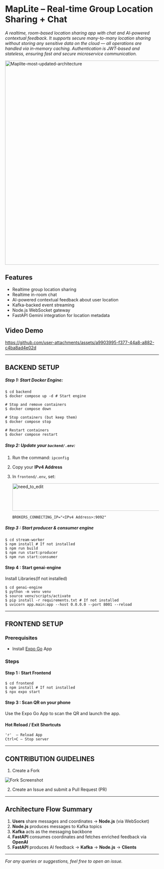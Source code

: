 # MapLite – Real‑time Group Location Sharing + Chat

*A realtime, room-based location sharing app with chat and AI-powered contextual feedback. It supports secure many-to-many location sharing without storing any sensitive data on the cloud — all operations are handled via in-memory caching. Authentication is JWT-based and stateless, ensuring fast and secure microservice communication.*

<img width="1558" height="669" alt="Maplite-most-updated-architecture" src="https://github.com/user-attachments/assets/9d6f647c-e500-412a-85e1-abeca7d72778" />

## Features

* Realtime group location sharing
* Realtime in-room chat
* AI-powered contextual feedback about user location
* Kafka-backed event streaming
* Node.js WebSocket gateway
* FastAPI Gemini integration for location metadata

## Video Demo

https://github.com/user-attachments/assets/a9903995-f377-44a8-a882-c4ba8ad4e02d

---

## BACKEND SETUP

##### Step 1: Start Docker Engine:
```shell
$ cd backend
$ docker compose up -d # Start engine

# Stop and remove containers
$ docker compose down

# Stop containers (but keep them)
$ docker compose stop

# Restart containers
$ docker compose restart
```

##### Step 2: Update your `backend/.env`:

1. Run the command: `ipconfig`
2. Copy your **IPv4 Address**
3. In `frontend/.env`, set:

    <img width="696" height="90" alt="need_to_edit" src="https://github.com/user-attachments/assets/0ea3df1e-420b-4bad-a987-db574da8cfaa" />

      ```env
      BROKERS_CONNECTING_IP="<IPv4 Address>:9092"
      ```

##### Step 3 : Start producer & consumer engine

```shell
$ cd stream-worker
$ npm install # If not installed
$ npm run build
$ npm run start:producer
$ npm run start:consumer
```


#### Step 4 : Start genai-engine

Install Libraries(If not installed)

```shell
$ cd genai-engine
$ python -m venv venv
$ source venv/scripts/activate
$ pip install -r requirements.txt # If not installed
$ uvicorn app.main:app --host 0.0.0.0 --port 8001 --reload

```

---

## FRONTEND SETUP

### Prerequisites

* Install [Expo Go](https://expo.dev/go) App

### Steps

#### Step 1 : Start Frontend

```shell
$ cd frontend
$ npm install # If not installed
$ npx expo start
```

#### Step 3 : Scan QR on your phone

Use the Expo Go App to scan the QR and launch the app.

#### Hot Reload / Exit Shortcuts

```
'r'  – Reload App
Ctrl+C – Stop server
```

---


## CONTRIBUTION GUIDELINES

1. Create a Fork

![Fork Screenshot](https://github.com/user-attachments/assets/f216e854-db60-4e13-ac9c-efdda0549e6f)

2. Create an Issue and submit a Pull Request (PR)

---

## Architecture Flow Summary

1. **Users** share messages and coordinates → **Node.js** (via WebSocket)
2. **Node.js** produces messages to Kafka topics
3. **Kafka** acts as the messaging backbone
4. **FastAPI** consumes coordinates and fetches enriched feedback via **OpenAI**
5. **FastAPI** produces AI feedback → **Kafka** → **Node.js** → **Clients**

---

*For any queries or suggestions, feel free to open an issue.*


